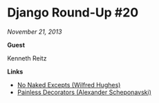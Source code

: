 # Django Round-Up #20

*November 21, 2013*

**Guest**

Kenneth Reitz

**Links**

* [No Naked Excepts (Wilfred Hughes)](http://www.wilfred.me.uk/blog/2013/11/03/no-naked-excepts/)
* [Painless Decorators (Alexander Scheponavski)](http://hackflow.com/blog/2013/11/03/painless-decorators/)